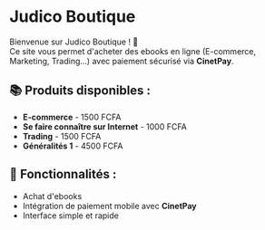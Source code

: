 # Judico Boutique

Bienvenue sur Judico Boutique ! 🎉  
Ce site vous permet d'acheter des ebooks en ligne (E-commerce, Marketing, Trading...) avec paiement sécurisé via **CinetPay**.

## 📚 Produits disponibles :
- **E-commerce** - 1500 FCFA
- **Se faire connaître sur Internet** - 1000 FCFA
- **Trading** - 1500 FCFA
- **Généralités 1** - 4500 FCFA

## 🔗 Fonctionnalités :
- Achat d'ebooks
- Intégration de paiement mobile avec **CinetPay**
- Interface simple et rapide
